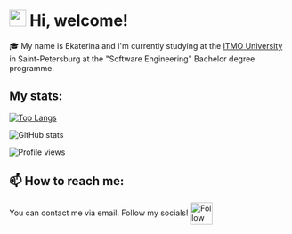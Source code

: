 <h1><img src="https://emojis.slackmojis.com/emojis/images/1588315024/8823/hyperkitty.gif?1588315024" width="30" /> Hi, welcome!  </h1>
🎓  My name is Ekaterina and I'm currently studying at the <a href="http://https://itmo.ru">ITMO University </a> in Saint-Petersburg at the "Software Engineering" Bachelor degree programme.

## My stats: 

[![Top Langs](https://github-readme-stats.vercel.app/api/top-langs/?username=kotushkens)](https://github.com/anuraghazra/github-readme-stats)

![GitHub stats](https://github-readme-stats.vercel.app/api?username=kotushkens&show_icons=true)  

![Profile views](https://gpvc.arturio.dev/kotushkens) 

## 📫 How to reach me:
You can contact me via email. Follow my socials! [<img src="https://raw.githubusercontent.com/Raymo111/Raymo111/master/socials/instagram.svg" height="40em" align="center" alt="Follow Raymo111 on Instagram" title="Follow kotushkens on Instagram"/>](https://instagram.com/kotushkens)
